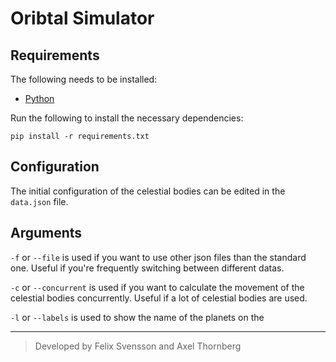 # Oribtal Simulator

## Requirements

The following needs to be installed:
- [Python](https://www.python.org/downloads/)

Run the following to install the necessary dependencies:

```pip install -r requirements.txt```

## Configuration

The initial configuration of the celestial bodies can be edited in the `data.json` file.

## Arguments

`-f` or `--file` is used if you want to use other json files than the standard one. Useful if you're frequently switching between different datas.

`-c` or `--concurrent` is used if you want to calculate the movement of the celestial bodies concurrently. Useful if a lot of celestial bodies are used.

`-l` or `--labels` is used to show the name of the planets on the 

---
> Developed by Felix Svensson and Axel Thornberg